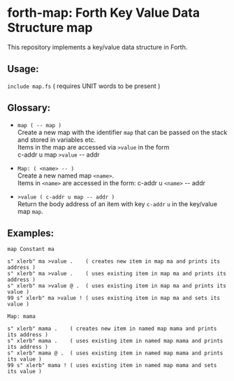 # forth-map: Forth Key Value Data Structure map

This repository implements a key/value data structure
in Forth.

## Usage:

`include map.fs` ( requires UNIT words to be present )

## Glossary:

- `map ( -- map )`  
Create a new map with the identifier `map` that can be 
passed on the stack and stored in variables etc.  
Items in the map are accessed via `>value` in the form  
c-addr u map `>value` -- addr

- `Map: ( <name> -- )`  
Create a new named map `<name>`.  
Items in `<name>` are accessed in the form: 
    c-addr u `<name>` -- addr

- `>value ( c-addr u map -- addr )`  
Return the body address of an item with key `c-addr` `u`
in the key/value map `map`.

## Examples:

```forth
map Constant ma

s" xlerb" ma >value .    ( creates new item in map ma and prints its address )
s" xlerb" ma >value .    ( uses existing item in map ma and prints its address )
s" xlerb" ma >value @ .  ( uses existing item in map ma and prints its value )
99 s" xlerb" ma >value ! ( uses existing item in map ma and sets its value )

Map: mama

s" xlerb" mama .    ( creates new item in named map mama and prints its address )
s" xlerb" mama .    ( uses existing item in named map mama and prints its address )
s" xlerb" mama @ .  ( uses existing item in named map mama and prints its value )
99 s" xlerb" mama ! ( uses existing item in named map mama and sets its value )
```
